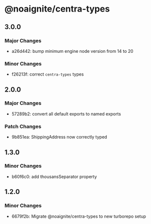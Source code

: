 # @noaignite/centra-types

## 3.0.0

### Major Changes

- a26d442: bump minimum engine node version from 14 to 20

### Minor Changes

- f26213f: correct `centra-types` types

## 2.0.0

### Major Changes

- 57289b2: convert all default exports to named exports

### Patch Changes

- 9b851ea: ShippingAddress now correctly typed

## 1.3.0

### Minor Changes

- b60f6c0: add thousansSeparator property

## 1.2.0

### Minor Changes

- 6679f2b: Migrate @noaignite/centra-types to new turborepo setup
